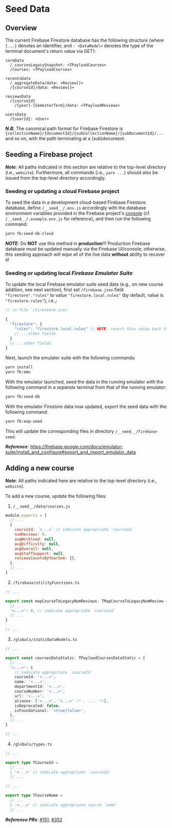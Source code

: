 # Seed Data

## Overview

The current Firebase Firestore database has the following structure (where `{...}` denotes an identifier, and `: <DataModel>` denotes the type of the terminal document's return value via GET):

```
coreData
  /_coursesLegacySnapshot: <TPayloadCourses>
  /courses: <TPayloadCourses>

recentsData
  /_aggregateData/data: <Review[]>
  /{courseId}/data: <Review[]>

reviewsData
  /{courseId}
    /{year}-{SemesterTerm}/data: <TPayloadReviews>

usersData
  /{userId}: <User>
```

***N.B.*** The canonical path format for Firebase Firestore is `{collectionName}/{documentId}/{subCollectionName}/{subDocumentId}/...` and so on, with the path terminating at a (sub)document.

## Seeding a Firebase project

***Note***: All paths indicated in this section are relative to the top-level directory (i.e., `website`). Furthermore, all commands (i.e., `yarn ...`) should also be issued from the top-level directory accordingly.

### Seeding or updating a cloud Firebase project

To seed the data in a development cloud-based Firebase Firestore database, define `/__seed__/.env.js` accordingly with the database environment variables provided in the Firebase project's [console](console.firebase.google.com/) (cf. `/__seed__/.example.env.js` for reference), and then run the following command:

```bash
yarn fb:seed-db-cloud
```

***NOTE***: Do **NOT** use this method in **production**!!! Production Firebase database must be updated manually via the Firebase UI/console; otherwise, this seeding approach will wipe all of the live data **without** ability to recover it!

### Seeding or updating local *Firebase Emulator Suite*

To update the local Firebase emulator suite seed data (e.g., on new course addition, see next section), first set `/firebase.json` field `"firestore"."rules"` to value `"firestore.local.rules"` (by default, value is `"firestore.rules"`), i.e.,:

```js
// in file `/firestore.json`

{
  "firestore": {
    "rules": "firestore.local.rules" // NOTE: revert this value back to `"firestore.rules"` after seeding
    // ...other fields
  }
  // ...other fields
}
```

Next, launch the emulator suite with the following commands:

```bash
yarn install
yarn fb:emu
```

With the emulator launched, seed the data in the running emulator with the following command in a *separate* terminal from that of the running emulator:

```bash
yarn fb:seed-db
```

With the emulator Firestore data now updated, export the seed data with the following command:

```bash
yarn fb:exp-seed
```

This will update the corresponding files in directory `/__seed__/firebase-seed`.

***Reference***: https://firebase.google.com/docs/emulator-suite/install_and_configure#export_and_import_emulator_data

## Adding a new course

***Note***: All paths indicated here are relative to the top-level directory (i.e., `website`).

To add a new course, update the following files:

1. `/__seed__/data/courses.js`

```js
module.exports = [
  // ...
  {
    courseId: `<...>` // indicate appropriate `courseId`
    numReviews: 0,
    avgWorkload: null,
    avgDifficulty: null,
    avgOverall: null,
    avgStaffSupport: null,
    reviewsCountsByYearSem: {},
  },
  // ...
]
```

2. `/firebase/utilityFunctions.ts`

```ts
// ...

export const mapCourseToLegacyNumReviews: TMapCourseToLegacyNumReview = {
  // ...
  '<...>': 0, // indicate appropriate `courseId`
  // ...
}

// ...
```

3. `/globals/staticDataModels.ts`

```ts
// ...

export const coursesDataStatic: TPayloadCoursesDataStatic = {
  // ...
  '<...>': {
    // indicate appropriate `courseId`
    courseId: '<...>',
    name: '<...>',
    departmentId: '<...>',
    courseNumber: '<...>',
    url: '<...>',
    aliases: ['<...>', '<...>' /* , .... */],
    isDeprecated: false,
    isFoundational: '<true|false>',
  },
  // ...
}

// ...
```

4. `/globals/types.ts`

```ts
// ...

export type TCourseId =
  // ...
  | '<...>' // indicate appropriate `courseId`
  // ...

// ...

export type TCourseName =
  // ...
  | '<...>' // indicate appropriate course `name`
  // ...
```

***Reference PRs***: [#151](https://github.com/omshub/website/pull/151/files), [#352](https://github.com/omshub/website/pull/352)
